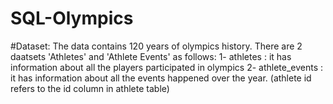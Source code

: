 # SQL-Olympics


#Dataset: 
The data contains 120 years of olympics history. There are 2 daatsets 'Athletes' and 'Athlete Events' as follows:
1- athletes : it has information about all the players participated in olympics
2- athlete_events : it has information about all the events happened over the year.
(athlete id refers to the id column in athlete table)

